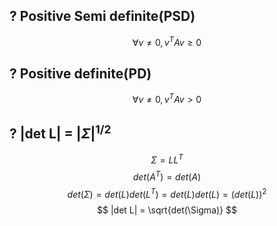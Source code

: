 ## ?    Positive Semi definite(PSD)
$$
\forall v\neq 0, \textit{v}^{T}A\textit{v} \geq 0
$$

## ?    Positive definite(PD)
$$
\forall v\neq 0, \textit{v}^{T}A\textit{v} \gt 0
$$

## ?    |det L| = $|\Sigma|^{1/2}$
$$
\Sigma = LL^T
$$
$$
det(A^{T}) = det(A)
$$
$$
det(\Sigma) = det(L)det(L^T) = det(L)det(L) = (det(L))^2
$$
$$
|det L| = \sqrt{det(\Sigma)}
$$